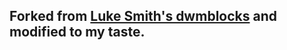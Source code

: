 ## **Forked from [Luke Smith's dwmblocks](https://github.com/lukesmithxyz/dwmblocks) and modified to my taste.**